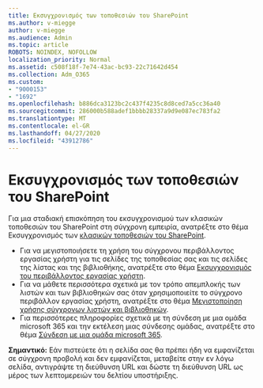 ```yaml
---
title: Εκσυγχρονισμός των τοποθεσιών του SharePoint
ms.author: v-miegge
author: v-miegge
ms.audience: Admin
ms.topic: article
ROBOTS: NOINDEX, NOFOLLOW
localization_priority: Normal
ms.assetid: c508f18f-7e74-43ac-bc93-22c71642d454
ms.collection: Adm_O365
ms.custom:
- "9000153"
- "1692"
ms.openlocfilehash: b886dca3123bc2c437f4235c8d8ced7a5cc36a40
ms.sourcegitcommit: 286000b588adef1bbbb28337a9d9e087ec783fa2
ms.translationtype: MT
ms.contentlocale: el-GR
ms.lasthandoff: 04/27/2020
ms.locfileid: "43912786"
---
```

# <a name="modernize-your-sharepoint-sites"></a>Εκσυγχρονισμός των τοποθεσιών του SharePoint

Για μια σταδιακή επισκόπηση του εκσυγχρονισμού των κλασικών τοποθεσιών του SharePoint στη σύγχρονη εμπειρία, ανατρέξτε στο θέμα Εκσυγχρονισμός των [κλασικών τοποθεσιών του SharePoint](https://docs.microsoft.com/sharepoint/dev/transform/modernize-classic-sites).

* Για να μεγιστοποιήσετε τη χρήση του σύγχρονου περιβάλλοντος εργασίας χρήστη για τις σελίδες της τοποθεσίας σας και τις σελίδες της λίστας και της βιβλιοθήκης, ανατρέξτε στο θέμα [Εκσυγχρονισμός του περιβάλλοντος εργασίας χρήστη](https://docs.microsoft.com/sharepoint/dev/transform/modernize-userinterface).
* Για να μάθετε περισσότερα σχετικά με τον τρόπο απεμπλοκής των λιστών και των βιβλιοθηκών σας όταν χρησιμοποιείτε το σύγχρονο περιβάλλον εργασίας χρήστη, ανατρέξτε στο θέμα [Μεγιστοποίηση χρήσης σύγχρονων λιστών και βιβλιοθηκών](https://docs.microsoft.com/sharepoint/dev/transform/modernize-userinterface-lists-and-libraries).
* Για περισσότερες πληροφορίες σχετικά με τη σύνδεση με μια ομάδα microsoft 365 και την εκτέλεση μιας σύνδεσης ομάδας, ανατρέξτε στο θέμα [Σύνδεση με μια ομάδα microsoft 365](https://docs.microsoft.com/sharepoint/dev/transform/modernize-connect-to-office365-group).

**Σημαντικό:** Εάν πιστεύετε ότι η σελίδα σας θα πρέπει ήδη να εμφανίζεται σε σύγχρονη προβολή και δεν εμφανίζεται, μεταβείτε στην εν λόγω σελίδα, αντιγράψτε τη διεύθυνση URL και δώστε τη διεύθυνση URL ως μέρος των λεπτομερειών του δελτίου υποστήριξης.
